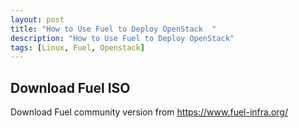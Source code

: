 ```yaml
---
layout: post
title: "How to Use Fuel to Deploy OpenStack  "
description: "How to Use Fuel to Deploy OpenStack"
tags: [Linux, Fuel, Openstack]
---
```


## Download Fuel ISO

Download Fuel community version from https://www.fuel-infra.org/
